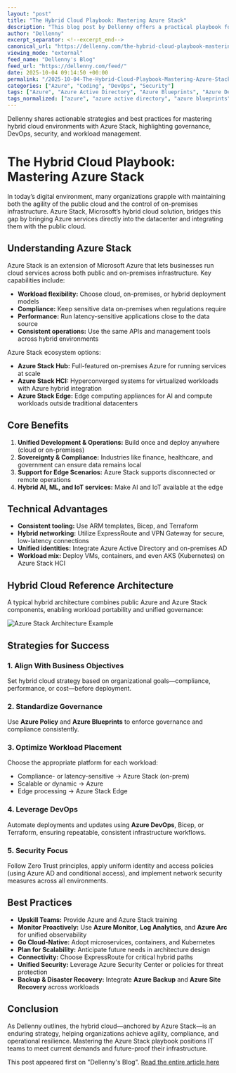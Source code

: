 ```yaml
---
layout: "post"
title: "The Hybrid Cloud Playbook: Mastering Azure Stack"
description: "This blog post by Dellenny offers a practical playbook for organizations looking to master hybrid cloud architectures using Azure Stack. It explains core Azure Stack concepts, outlines strategies for workload placement, governance, and DevOps, and highlights best practices for security, monitoring, and hybrid operations. Readers will gain actionable insights on unifying development and operations, ensuring compliance, and building resilient, scalable environments by leveraging Azure Stack within their IT landscape."
author: "Dellenny"
excerpt_separator: <!--excerpt_end-->
canonical_url: "https://dellenny.com/the-hybrid-cloud-playbook-mastering-azure-stack/"
viewing_mode: "external"
feed_name: "Dellenny's Blog"
feed_url: "https://dellenny.com/feed/"
date: 2025-10-04 09:14:50 +00:00
permalink: "/2025-10-04-The-Hybrid-Cloud-Playbook-Mastering-Azure-Stack.html"
categories: ["Azure", "Coding", "DevOps", "Security"]
tags: ["Azure", "Azure Active Directory", "Azure Blueprints", "Azure DevOps", "Azure Monitor", "Azure Policy", "Azure Resource Manager", "Azure Stack", "Azure Stack Edge", "Azure Stack HCI", "Backup", "Bicep", "Coding", "Containers", "DevOps", "Disaster Recovery", "Edge Computing", "ExpressRoute", "Hybrid Cloud", "Kubernetes", "Log Analytics", "Posts", "Security", "Terraform", "Virtual Machines", "Zero Trust"]
tags_normalized: ["azure", "azure active directory", "azure blueprints", "azure devops", "azure monitor", "azure policy", "azure resource manager", "azure stack", "azure stack edge", "azure stack hci", "backup", "bicep", "coding", "containers", "devops", "disaster recovery", "edge computing", "expressroute", "hybrid cloud", "kubernetes", "log analytics", "posts", "security", "terraform", "virtual machines", "zero trust"]
---
```


Dellenny shares actionable strategies and best practices for mastering hybrid cloud environments with Azure Stack, highlighting governance, DevOps, security, and workload management.<!--excerpt_end-->

# The Hybrid Cloud Playbook: Mastering Azure Stack

In today’s digital environment, many organizations grapple with maintaining both the agility of the public cloud and the control of on-premises infrastructure. Azure Stack, Microsoft’s hybrid cloud solution, bridges this gap by bringing Azure services directly into the datacenter and integrating them with the public cloud.

## Understanding Azure Stack

Azure Stack is an extension of Microsoft Azure that lets businesses run cloud services across both public and on-premises infrastructure. Key capabilities include:

- **Workload flexibility:** Choose cloud, on-premises, or hybrid deployment models
- **Compliance:** Keep sensitive data on-premises when regulations require
- **Performance:** Run latency-sensitive applications close to the data source
- **Consistent operations:** Use the same APIs and management tools across hybrid environments

Azure Stack ecosystem options:

- **Azure Stack Hub:** Full-featured on-premises Azure for running services at scale
- **Azure Stack HCI:** Hyperconverged systems for virtualized workloads with Azure hybrid integration
- **Azure Stack Edge:** Edge computing appliances for AI and compute workloads outside traditional datacenters

## Core Benefits

1. **Unified Development & Operations:** Build once and deploy anywhere (cloud or on-premises)
2. **Sovereignty & Compliance:** Industries like finance, healthcare, and government can ensure data remains local
3. **Support for Edge Scenarios:** Azure Stack supports disconnected or remote operations
4. **Hybrid AI, ML, and IoT services:** Make AI and IoT available at the edge

## Technical Advantages

- **Consistent tooling:** Use ARM templates, Bicep, and Terraform
- **Hybrid networking:** Utilize ExpressRoute and VPN Gateway for secure, low-latency connections
- **Unified identities:** Integrate Azure Active Directory and on-premises AD
- **Workload mix:** Deploy VMs, containers, and even AKS (Kubernetes) on Azure Stack HCI

## Hybrid Cloud Reference Architecture

A typical hybrid architecture combines public Azure and Azure Stack components, enabling workload portability and unified governance:

![Azure Stack Architecture Example](https://i0.wp.com/dellenny.com/wp-content/uploads/2025/10/azurestack1.webp?fit=570%2C260&ssl=1)

## Strategies for Success

### 1. Align With Business Objectives

Set hybrid cloud strategy based on organizational goals—compliance, performance, or cost—before deployment.

### 2. Standardize Governance

Use **Azure Policy** and **Azure Blueprints** to enforce governance and compliance consistently.

### 3. Optimize Workload Placement

Choose the appropriate platform for each workload:

- Compliance- or latency-sensitive → Azure Stack (on-prem)
- Scalable or dynamic → Azure
- Edge processing → Azure Stack Edge

### 4. Leverage DevOps

Automate deployments and updates using **Azure DevOps**, Bicep, or Terraform, ensuring repeatable, consistent infrastructure workflows.

### 5. Security Focus

Follow Zero Trust principles, apply uniform identity and access policies (using Azure AD and conditional access), and implement network security measures across all environments.

## Best Practices

- **Upskill Teams:** Provide Azure and Azure Stack training
- **Monitor Proactively:** Use **Azure Monitor**, **Log Analytics**, and **Azure Arc** for unified observability
- **Go Cloud-Native:** Adopt microservices, containers, and Kubernetes
- **Plan for Scalability:** Anticipate future needs in architecture design
- **Connectivity:** Choose ExpressRoute for critical hybrid paths
- **Unified Security:** Leverage Azure Security Center or policies for threat protection
- **Backup & Disaster Recovery:** Integrate **Azure Backup** and **Azure Site Recovery** across workloads

## Conclusion

As Dellenny outlines, the hybrid cloud—anchored by Azure Stack—is an enduring strategy, helping organizations achieve agility, compliance, and operational resilience. Mastering the Azure Stack playbook positions IT teams to meet current demands and future-proof their infrastructure.

This post appeared first on "Dellenny's Blog". [Read the entire article here](https://dellenny.com/the-hybrid-cloud-playbook-mastering-azure-stack/)
